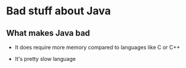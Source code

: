 # Bad stuff about Java

## What makes Java bad

* It does require more memory compared to languages like C or C++

* It's pretty slow language
